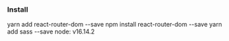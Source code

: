 ### Install
yarn add react-router-dom --save
npm install react-router-dom --save
yarn add sass --save
node: v16.14.2
